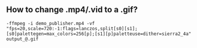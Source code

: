 ## How to change .mp4/.vid to a .gif?

```
-ffmpeg -i demo_publisher.mp4 -vf "fps=20,scale=720:-1:flags=lanczos,split[s0][s1];[s0]palettegen=max_colors=256[p];[s1][p]paletteuse=dither=sierra2_4a" output_@.gif
```